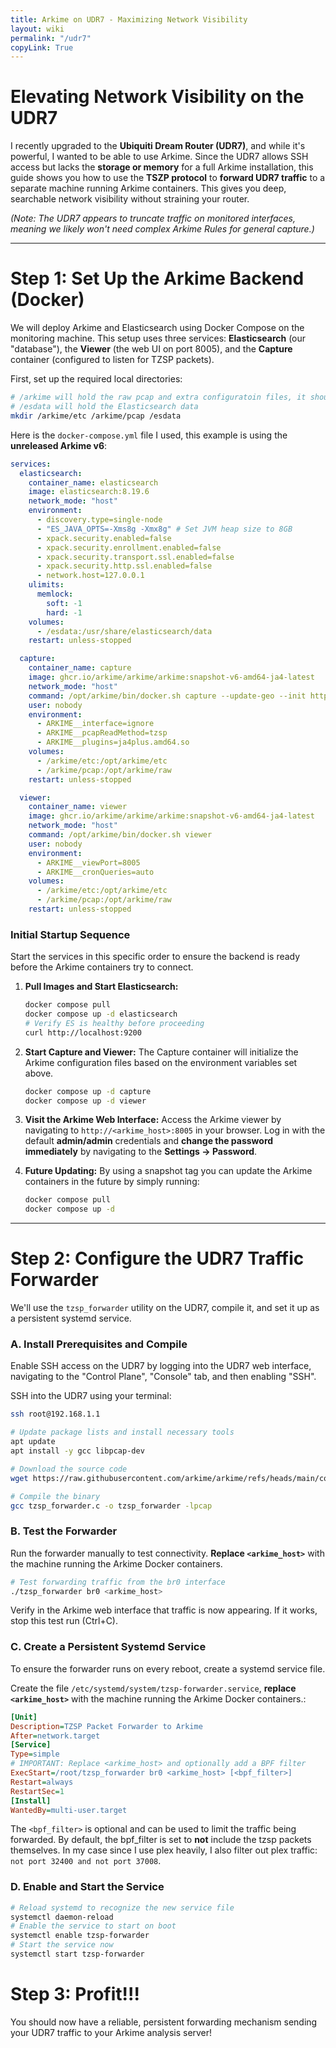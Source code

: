 ```yaml
---
title: Arkime on UDR7 - Maximizing Network Visibility
layout: wiki
permalink: "/udr7"
copyLink: True
---
```



<div class="full-height-and-width-container with-footer p-3" markdown="1">

# Elevating Network Visibility on the UDR7

I recently upgraded to the **Ubiquiti Dream Router (UDR7)**, and while it's powerful, I wanted to be able to use Arkime. Since the UDR7 allows SSH access but lacks the **storage or memory** for a full Arkime installation, this guide shows you how to use the **TSZP protocol** to **forward UDR7 traffic** to a separate machine running Arkime containers. This gives you deep, searchable network visibility without straining your router.

*(Note: The UDR7 appears to truncate traffic on monitored interfaces, meaning we likely won't need complex Arkime Rules for general capture.)*

---

# Step 1: Set Up the Arkime Backend (Docker)

We will deploy Arkime and Elasticsearch using Docker Compose on the monitoring machine. This setup uses three services: **Elasticsearch** (our "database"), the **Viewer** (the web UI on port 8005), and the **Capture** container (configured to listen for TZSP packets).

First, set up the required local directories:
```bash
# /arkime will hold the raw pcap and extra configuratoin files, it should be it's own partition
# /esdata will hold the Elasticsearch data
mkdir /arkime/etc /arkime/pcap /esdata
```

Here is the `docker-compose.yml` file I used, this example is using the **unreleased Arkime v6**:
```yaml
services:
  elasticsearch:
    container_name: elasticsearch
    image: elasticsearch:8.19.6
    network_mode: "host"
    environment:
      - discovery.type=single-node
      - "ES_JAVA_OPTS=-Xms8g -Xmx8g" # Set JVM heap size to 8GB
      - xpack.security.enabled=false
      - xpack.security.enrollment.enabled=false
      - xpack.security.transport.ssl.enabled=false
      - xpack.security.http.ssl.enabled=false
      - network.host=127.0.0.1
    ulimits:
      memlock:
        soft: -1
        hard: -1
    volumes:
      - /esdata:/usr/share/elasticsearch/data
    restart: unless-stopped

  capture:
    container_name: capture
    image: ghcr.io/arkime/arkime/arkime:snapshot-v6-amd64-ja4-latest
    network_mode: "host"
    command: /opt/arkime/bin/docker.sh capture --update-geo --init http://localhost:9200 --add-admin -- -o disablePython=true
    user: nobody
    environment:
      - ARKIME__interface=ignore
      - ARKIME__pcapReadMethod=tzsp
      - ARKIME__plugins=ja4plus.amd64.so
    volumes:
      - /arkime/etc:/opt/arkime/etc
      - /arkime/pcap:/opt/arkime/raw
    restart: unless-stopped

  viewer:
    container_name: viewer
    image: ghcr.io/arkime/arkime/arkime:snapshot-v6-amd64-ja4-latest
    network_mode: "host"
    command: /opt/arkime/bin/docker.sh viewer
    user: nobody
    environment:
      - ARKIME__viewPort=8005
      - ARKIME__cronQueries=auto
    volumes:
      - /arkime/etc:/opt/arkime/etc
      - /arkime/pcap:/opt/arkime/raw
    restart: unless-stopped
```

### Initial Startup Sequence

Start the services in this specific order to ensure the backend is ready before the Arkime containers try to connect.

1.  **Pull Images and Start Elasticsearch:**
    ```bash
    docker compose pull
    docker compose up -d elasticsearch
    # Verify ES is healthy before proceeding
    curl http://localhost:9200
    ```
2.  **Start Capture and Viewer:** The Capture container will initialize the Arkime configuration files based on the environment variables set above.
    ```bash
    docker compose up -d capture
    docker compose up -d viewer
    ```

3. **Visit the Arkime Web Interface:** Access the Arkime viewer by navigating to `http://<arkime_host>:8005` in your browser. Log in with the default **admin/admin** credentials and **change the password immediately** by navigating to the **Settings -> Password**.

4. **Future Updating:** By using a snapshot tag you can update the Arkime containers in the future by simply running:
    ```bash
    docker compose pull
    docker compose up -d
    ```

---

# Step 2: Configure the UDR7 Traffic Forwarder

We'll use the `tzsp_forwarder` utility on the UDR7, compile it, and set it up as a persistent systemd service.

### A. Install Prerequisites and Compile

Enable SSH access on the UDR7 by logging into the UDR7 web interface, navigating to the "Control Plane", "Console" tab, and then enabling "SSH".

SSH into the UDR7 using your terminal:
```bash
ssh root@192.168.1.1

# Update package lists and install necessary tools
apt update
apt install -y gcc libpcap-dev

# Download the source code
wget https://raw.githubusercontent.com/arkime/arkime/refs/heads/main/contrib/tzsp_forwarder.c

# Compile the binary
gcc tzsp_forwarder.c -o tzsp_forwarder -lpcap
```

### B. Test the Forwarder

Run the forwarder manually to test connectivity. **Replace `<arkime_host>`** with the machine running the Arkime Docker containers.

```bash
# Test forwarding traffic from the br0 interface
./tzsp_forwarder br0 <arkime_host>
```
Verify in the Arkime web interface that traffic is now appearing. If it works, stop this test run (Ctrl+C).

### C. Create a Persistent Systemd Service

To ensure the forwarder runs on every reboot, create a systemd service file.

Create the file `/etc/systemd/system/tzsp-forwarder.service`, **replace `<arkime_host>`** with the machine running the Arkime Docker containers.:

```ini
[Unit]
Description=TZSP Packet Forwarder to Arkime
After=network.target
[Service]
Type=simple
# IMPORTANT: Replace <arkime_host> and optionally add a BPF filter
ExecStart=/root/tzsp_forwarder br0 <arkime_host> [<bpf_filter>]
Restart=always
RestartSec=1
[Install]
WantedBy=multi-user.target
```

The `<bpf_filter>` is optional and can be used to limit the traffic being forwarded.
By default, the bpf_filter is set to **not** include the tzsp packets themselves.
In my case since I use plex heavily, I also filter out plex traffic: `not port 32400 and not port 37008`.

### D. Enable and Start the Service

```bash
# Reload systemd to recognize the new service file
systemctl daemon-reload
# Enable the service to start on boot
systemctl enable tzsp-forwarder
# Start the service now
systemctl start tzsp-forwarder
```

# Step 3: Profit!!!
You should now have a reliable, persistent forwarding mechanism sending your UDR7 traffic to your Arkime analysis server!
</div>

